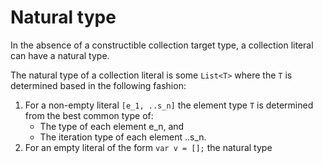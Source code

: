 # Natural type

In the absence of a constructible collection target type, a collection literal can have a natural type.

The natural type of a collection literal is some `List<T>` where the `T` is determined based in the following fashion:

1. For a non-empty literal `[e_1, ..s_n]` the element type `T` is determined from the best common type of:
    * The type of each element e_n, and
    * The iteration type of each element ..s_n.
2. For an empty literal of the form `var v = [];` the natural type 